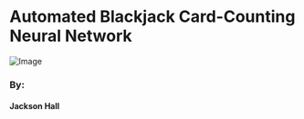 # Automated Blackjack Card-Counting Neural Network

![Image](https://i.imgur.com/yZyI7BS.png)

### By:
#### Jackson Hall
